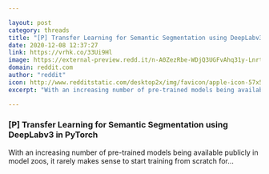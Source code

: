 ```yaml
---

layout: post
category: threads
title: "[P] Transfer Learning for Semantic Segmentation using DeepLabv3 in PyTorch"
date: 2020-12-08 12:37:27
link: https://vrhk.co/33Ui9Hl
image: https://external-preview.redd.it/n-A0ZezRbe-WDjQ3UGFvAhq31y-LnrtVtL0IDkgP8eE.jpg?width=1021&height=534.554973822&auto=webp&crop=1021:534.554973822,smart&s=8f55a46f9efa7e22dd358c90b441e141d7858b71
domain: reddit.com
author: "reddit"
icon: http://www.redditstatic.com/desktop2x/img/favicon/apple-icon-57x57.png
excerpt: "With an increasing number of pre-trained models being available publicly in model zoos, it rarely makes sense to start training from scratch for..."

---
```


### [P] Transfer Learning for Semantic Segmentation using DeepLabv3 in PyTorch

With an increasing number of pre-trained models being available publicly in model zoos, it rarely makes sense to start training from scratch for...